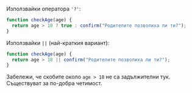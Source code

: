 Използвайки оператора `'?'`:

```js
function checkAge(age) {
  return age > 18 ? true : confirm("Родителите позволиха ли ти?");
}
```

Използвайки `||` (най-краткия вариант):

```js
function checkAge(age) {
  return age > 18 || confirm("Родителите позволиха ли ти?");
}
```

Забележи, че скобите около `age > 18` не са задължителни тук. Съществуват за по-добра четимост.
